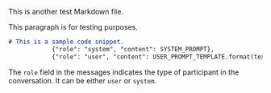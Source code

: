 This is another test Markdown file.

This paragraph is for testing purposes.

```md
# This is a sample code snippet.
            {"role": "system", "content": SYSTEM_PROMPT},
            {"role": "user", "content": USER_PROMPT_TEMPLATE.format(text=text)}
```

The `role` field in the messages indicates the type of participant in the conversation. It can be either `user` or `system`.
